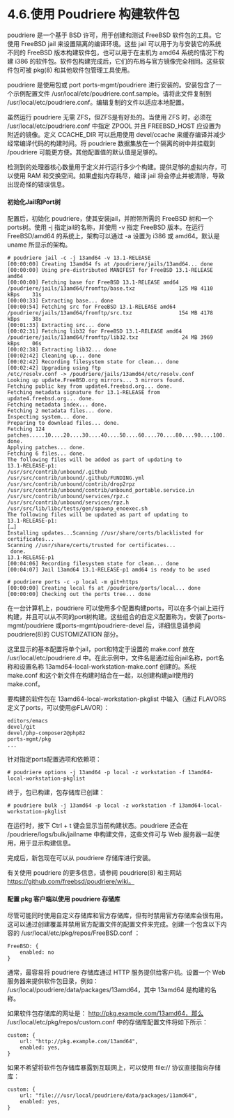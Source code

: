 # 4.6.使用 Poudriere 构建软件包

poudriere 是一个基于 BSD 许可，用于创建和测试 FreeBSD 软件包的工具。它使用 FreeBSD jail 来设置隔离的编译环境。这些 jail 可以用于为与安装它的系统不同的 FreeBSD 版本构建软件包，也可以用于在主机为 amd64 系统的情况下构建 i386 的软件包。软件包构建完成后，它们的布局与官方镜像完全相同。这些软件包可被 pkg(8) 和其他软件包管理工具使用。

poudriere 是使用包或 port ports-mgmt/poudriere  进行安装的。安装包含了一个示例配置文件 /usr/local/etc/poudriere.conf.sample。请将此文件复制到 /usr/local/etc/poudriere.conf。编辑复制的文件以适应本地配置。

虽然运行 poudriere 无需 ZFS，但ZFS是有好处的。当使用 ZFS 时，必须在 /usr/local/etc/poudriere.conf 中指定 ZPOOL 并且 FREEBSD_HOST 应设置为附近的镜像。定义 CCACHE_DIR 可以启用使用 devel/ccache 来缓存编译并减少经常编译代码的构建时间。将 poudriere 数据集放在一个隔离的树中并挂载到 /poudriere 可能更方便。其他配置值的默认值是足够的。

检测到的处理器核心数量用于定义并行运行多少个构建。提供足够的虚拟内存，可以使用 RAM 和交换空间。如果虚拟内存耗尽，编译 jail 将会停止并被清除，导致出现奇怪的错误信息。

#### 初始化Jail和Port树

配置后，初始化 poudriere，使其安装jail，并附带所需的 FreeBSD 树和一个ports树。使用 -j 指定jail的名称，并使用 -v 指定 FreeBSD 版本。在运行 FreeBSD/amd64 的系统上，架构可以通过 -a 设置为 i386 或 amd64。默认是 uname 所显示的架构。

```
# poudriere jail -c -j 13amd64 -v 13.1-RELEASE
[00:00:00] Creating 13amd64 fs at /poudriere/jails/13amd64... done
[00:00:00] Using pre-distributed MANIFEST for FreeBSD 13.1-RELEASE amd64
[00:00:00] Fetching base for FreeBSD 13.1-RELEASE amd64
/poudriere/jails/13amd64/fromftp/base.txz              125 MB 4110 kBps    31s
[00:00:33] Extracting base... done
[00:00:54] Fetching src for FreeBSD 13.1-RELEASE amd64
/poudriere/jails/13amd64/fromftp/src.txz               154 MB 4178 kBps    38s
[00:01:33] Extracting src... done
[00:02:31] Fetching lib32 for FreeBSD 13.1-RELEASE amd64
/poudriere/jails/13amd64/fromftp/lib32.txz              24 MB 3969 kBps    06s
[00:02:38] Extracting lib32... done
[00:02:42] Cleaning up... done
[00:02:42] Recording filesystem state for clean... done
[00:02:42] Upgrading using ftp
/etc/resolv.conf -> /poudriere/jails/13amd64/etc/resolv.conf
Looking up update.FreeBSD.org mirrors... 3 mirrors found.
Fetching public key from update4.freebsd.org... done.
Fetching metadata signature for 13.1-RELEASE from update4.freebsd.org... done.
Fetching metadata index... done.
Fetching 2 metadata files... done.
Inspecting system... done.
Preparing to download files... done.
Fetching 124 patches.....10....20....30....40....50....60....70....80....90....100....110....120.. done.
Applying patches... done.
Fetching 6 files... done.
The following files will be added as part of updating to
13.1-RELEASE-p1:
/usr/src/contrib/unbound/.github
/usr/src/contrib/unbound/.github/FUNDING.yml
/usr/src/contrib/unbound/contrib/drop2rpz
/usr/src/contrib/unbound/contrib/unbound_portable.service.in
/usr/src/contrib/unbound/services/rpz.c
/usr/src/contrib/unbound/services/rpz.h
/usr/src/lib/libc/tests/gen/spawnp_enoexec.sh
The following files will be updated as part of updating to
13.1-RELEASE-p1:
[…]
Installing updates...Scanning //usr/share/certs/blacklisted for certificates...
Scanning //usr/share/certs/trusted for certificates...
 done.
13.1-RELEASE-p1
[00:04:06] Recording filesystem state for clean... done
[00:04:07] Jail 13amd64 13.1-RELEASE-p1 amd64 is ready to be used
```

```
# poudriere ports -c -p local -m git+https
[00:00:00] Creating local fs at /poudriere/ports/local... done
[00:00:00] Checking out the ports tree... done
```

在一台计算机上，poudriere 可以使用多个配置构建ports，可以在多个jail上进行构建，并且可以从不同的port树构建。这些组合的自定义配置称为。安装了ports-mgmt/poudriere 或ports-mgmt/poudriere-devel 后，详细信息请参阅 poudriere(8)的 CUSTOMIZATION 部分。

这里显示的基本配置将单个jail，port和特定于设置的 make.conf 放在 /usr/local/etc/poudriere.d 中。在此示例中，文件名是通过组合jail名称，port名称和设置名称 13amd64-local-workstation-make.conf 创建的。系统 make.conf 和这个新文件在构建时结合在一起，以创建构建jail使用的 make.conf。

要构建的软件包在 13amd64-local-workstation-pkglist 中输入（通过 FLAVORS 定义了ports，可以使用@FLAVOR）：

```
editors/emacs
devel/git
devel/php-composer2@php82
ports-mgmt/pkg
...
```

针对指定ports配置选项和依赖项：

```
# poudriere options -j 13amd64 -p local -z workstation -f 13amd64-local-workstation-pkglist
```

终于，包已构建，包存储库已创建：

```
# poudriere bulk -j 13amd64 -p local -z workstation -f 13amd64-local-workstation-pkglist
```

在运行时，按下 Ctrl + t 键会显示当前构建状态。poudriere 还会在 /poudriere/logs/bulk/jailname 中构建文件，这些文件可与 Web 服务器一起使用，用于显示构建信息。

完成后，新包现在可以从 poudriere 存储库进行安装。

有关使用 poudriere 的更多信息，请参阅 poudriere(8) 和主网站 https://github.com/freebsd/poudriere/wiki。

#### 配置 pkg 客户端以使用 poudriere 存储库

尽管可能同时使用自定义存储库和官方存储库，但有时禁用官方存储库会很有用。这可以通过创建覆盖并禁用官方配置文件的配置文件来完成。创建一个包含以下内容的 /usr/local/etc/pkg/repos/FreeBSD.conf ：

```
FreeBSD: {
	enabled: no
}
```

通常，最容易将 poudriere 存储库通过 HTTP 服务提供给客户机。设置一个 Web 服务器来提供软件包目录，例如： /usr/local/poudriere/data/packages/13amd64，其中 13amd64 是构建的名称。

如果软件包存储库的网址是： http://pkg.example.com/13amd64，那么 /usr/local/etc/pkg/repos/custom.conf 中的存储库配置文件将如下所示：

```
custom: {
	url: "http://pkg.example.com/13amd64",
	enabled: yes,
}
```

如果不希望将软件包存储库暴露到互联网上，可以使用 file:// 协议直接指向存储库：

```
custom: {
	url: "file:///usr/local/poudriere/data/packages/11amd64",
	enabled: yes,
}
```
